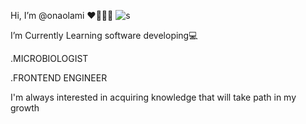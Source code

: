   Hi, I’m @onaolami ❤️👩‍💻👋
![s](https://user-images.githubusercontent.com/114405599/198687490-2d9ea464-737b-457d-8eef-a200fccf7f54.jpeg)






  I’m Currently Learning software developing💻

  .MICROBIOLOGIST

  .FRONTEND ENGINEER 
  
 I'm always interested in acquiring knowledge that will take path in my growth


<!---
onaolami/onaolami is a ✨ special ✨ repository because its `README.md` (this file) appears on your GitHub profile.
You can click the Preview link to take a look at your changes.
--->
